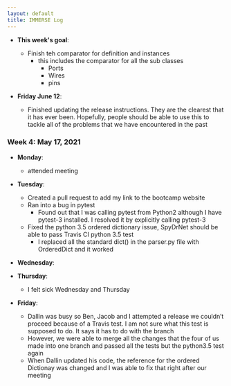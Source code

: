 ```yaml
---
layout: default
title: IMMERSE Log
---
```




* **This week's goal**:
    * Finish teh comparator for definition and instances
        * this includes the comparator for all the sub classes
            * Ports
            * Wires
            * pins

* **Friday June 12**:
    * Finished updating the release instructions. They are the clearest that it has ever been. Hopefully, people should be able to use this to tackle all of the problems that we have encountered in the past


### Week 4: May 17, 2021

* **Monday**: 
    * attended meeting
* **Tuesday**: 
    * Created a pull request to add my link to the bootcamp website
    * Ran into a bug in pytest
        * Found out that I was calling pytest from Python2 although I have pytest-3 installed. I resolved it by explicitly calling pytest-3 
    * Fixed the python 3.5 ordered dictionary issue, SpyDrNet should be able to pass Travis CI python 3.5 test
        * I replaced all the standard dict() in the parser.py file with OrderedDict and it worked

* **Wednesday**: 
* **Thursday**: 
    * I felt sick Wednesday and Thursday
* **Friday**:
    * Dallin was busy so Ben, Jacob and I attempted a release we couldn’t proceed because of a Travis test. I am not sure what this test is supposed to do. It says it has to do with the branch
    * However, we were able to merge all the changes that the four of us made into one branch and passed all the tests but the python3.5 test again
    * When Dallin updated his code, the reference for the ordered Dictionay was changed and I was able to fix that right after our meeting


